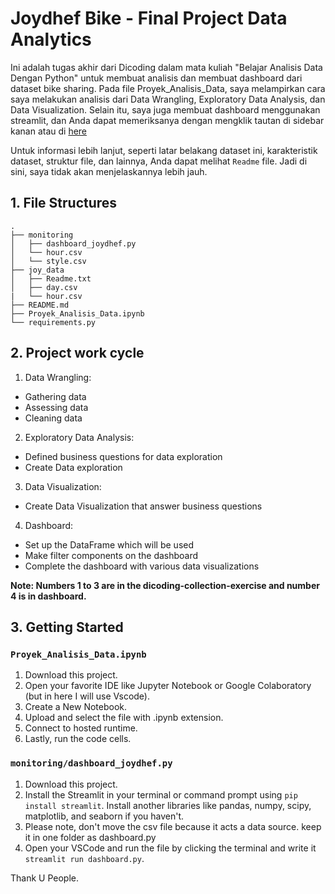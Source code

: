 
# Joydhef Bike - Final Project Data Analytics

Ini adalah tugas akhir dari Dicoding dalam mata kuliah "Belajar Analisis Data Dengan Python" untuk membuat analisis dan membuat dashboard dari dataset bike sharing. Pada file Proyek_Analisis_Data, saya melampirkan cara saya melakukan analisis dari Data Wrangling, Exploratory Data Analysis, dan Data Visualization. Selain itu, saya juga membuat dashboard menggunakan streamlit, dan Anda dapat memeriksanya dengan mengklik tautan di sidebar kanan atau di [here](https://dicodingdsphyton-ydvwjgiuexthfpuav44tgk.streamlit.app/)

Untuk informasi lebih lanjut, seperti latar belakang dataset ini, karakteristik dataset, struktur file, dan lainnya, Anda dapat melihat `Readme` file. Jadi di sini, saya tidak akan menjelaskannya lebih jauh.

## 1. File Structures
```
.
├── monitoring
│   ├── dashboard_joydhef.py
│   └── hour.csv
│   └── style.csv
├── joy_data
│   ├── Readme.txt
│   ├── day.csv
|   └── hour.csv
├── README.md
├── Proyek_Analisis_Data.ipynb
└── requirements.py
```

## 2. Project work cycle
1. Data Wrangling: 
 - Gathering data
 - Assessing data
 - Cleaning data
2. Exploratory Data Analysis:
 - Defined business questions for data exploration
 - Create Data exploration
3. Data Visualization:
 - Create Data Visualization that answer business questions
4. Dashboard:
 - Set up the DataFrame which will be used
 - Make filter components on the dashboard
 - Complete the dashboard with various data visualizations

**Note: Numbers 1 to 3 are in the dicoding-collection-exercise and number 4 is in dashboard.**

## 3. Getting Started
### `Proyek_Analisis_Data.ipynb`
1. Download this project.
2. Open your favorite IDE like Jupyter Notebook or Google Colaboratory (but in here I will use Vscode).
3. Create a New Notebook.
4. Upload and select the file with .ipynb extension.
5. Connect to hosted runtime.
6. Lastly, run the code cells.

### `monitoring/dashboard_joydhef.py`
1. Download this project.
2. Install the Streamlit in your terminal or command prompt using `pip install streamlit`. Install another libraries like pandas, numpy, scipy, matplotlib, and seaborn if you haven't.
3. Please note, don't move the csv file because it acts a data source. keep it in one folder as dashboard.py
4. Open your VSCode and run the file by clicking the terminal and write it `streamlit run dashboard.py`.

Thank U People. 
